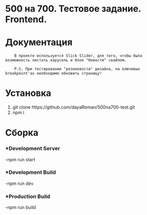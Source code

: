 # 500 на 700. Тестовое задание. Frontend.

# Документация

        В проекте используется Slick Slider, для того, чтобы была возможность листать карусель и блок "Новости" свайпом.

        P.S. При тестировании "резиновости" дизайна, на ключевых breakpoint'ах необходимо обновить страницу! 

# Установка

<ol>
    <li>git clone https://github.com/dayaRoman/500na700-test.git</li>
    <li>npm i</li>
</ol>

# Сборка

<h3>*Development Server</h3>

-npm run start

<h3>*Development Build</h3>

-npm run dev

<h3>*Production Build</h3>

-npm run build